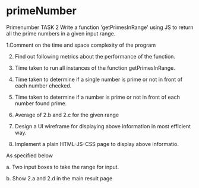 # primeNumber
Primenumber
TASK 2
Write a function 'getPrimesInRange' using JS to return all the prime numbers in a given input range.

1.Comment on the time and space complexity of the program 

2. Find out following metrics about the performance of the function.

3. Time taken to run all instances of the function getPrimesInRange. 

4. Time taken to determine if a single number is prime or not in front of each number checked.

5. Time taken to determine if a number is prime or not in front of each number found prime. 

6. Average of 2.b and 2.c for the given range

7. Design a UI wireframe for displaying above information in most efficient way. 

8. Implement a plain HTML-JS-CSS page to display above informatio.


As specified below

a. Two input boxes to take the range for input. 

b. Show 2.a and 2.d in the main result page
